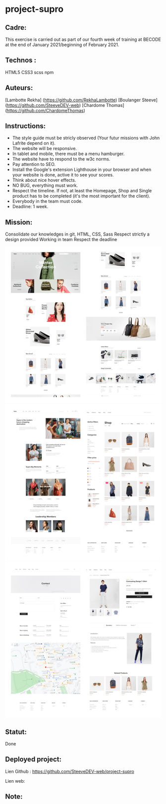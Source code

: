 # project-supro

## Cadre:
This exercise is carried out as part of our fourth week of training at BECODE at the end of January 2021/beginning of February 2021.

## Technos :
HTML5
CSS3
scss
npm

## Auteurs:
[Lambotte Rekha] (https://github.com/RekhaLambotte)
[Boulanger Steeve] (https://github.com/SteeveDEV-web)
[Chardome Thomas] (https://github.com/ChardomeThomas)

## Instructions:
* The style guide must be stricly observed (Your futur missions with John Lafrite depend on it).
* The website will be responsive.
* In tablet and mobile, there must be a menu hamburger.
* The website have to respond to the w3c norms.
* Pay attention to SEO.
* Install the Google's extension Lighthouse in your browser and when your website is done, active it to see your scores.
* Think about nice hover effects.
* NO BUG, everything must work.
* Respect the timeline. If not, at least the Homepage, Shop and Single product has to be completed (it's the most important for the client).
* Everybody in the team must code.
* Deadline: 1 week.

## Mission:
Consolidate our knowledges in git, HTML, CSS, Sass
Respect strictly a design provided
Working in team
Respect the deadline

![Homepage](images/design3.jpg)
![Shop/About](images/design1.jpg)
![Contact/Product](images/design2.jpg)

## Statut:
Done

## Deployed project:
Lien Github : https://github.com/SteeveDEV-web/project-supro

Lien web:

## Note:

